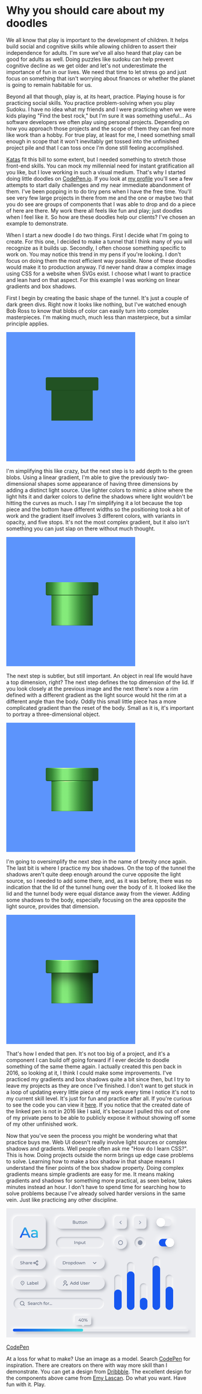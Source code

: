# Why you should care about my doodles

We all know that play is important to the development of children. It helps build social and cognitive skills while allowing children to assert their independence for adults. I'm sure we've all also heard that play can be good for adults as well. Doing puzzles like sudoku can help prevent cognitive decline as we get older and let's not underestimate the importance of fun in our lives. We need that time to let stress go and just focus on something that isn't worrying about finances or whether the planet is going to remain habitable for us.

Beyond all that though, play is, at its heart, practice. Playing house is for practicing social skills. You practice problem-solving when you play Sudoku. I have no idea what my friends and I were practicing when we were kids playing "Find the best rock," but I'm sure it was something useful... As software developers we often play using personal projects. Depending on how you approach those projects and the scope of them they can feel more like work than a hobby. For true play, at least for me, I need something small enough in scope that it won't inevitably get tossed into the unfinished project pile and that I can toss once I'm done still feeling accomplished.

[Katas](https://github.com/uplift-delivery/katas) fit this bill to some extent, but I needed something to stretch those front-end skills. You can mock my millennial need for instant gratification all you like, but I love working in such a visual medium. That's why I started doing little doodles on [CodePen.io](https://codepen.io/). If you look at [my profile](https://codepen.io/caesura) you'll see a few attempts to start daily challenges and my near immediate abandonment of them. I've been popping in to do tiny pens when I have the free time. You'll see very few large projects in there from me and the one or maybe two that you do see are groups of components that I was able to drop and do a piece of here are there. My work there all feels like fun and play; just doodles when I feel like it. So how are these doodles help our clients? I've chosen an example to demonstrate.

When I start a new doodle I do two things. First I decide what I'm going to create. For this one, I decided to make a tunnel that I think many of you will recognize as it builds up. Secondly, I often choose something specific to work on. You may notice this trend in my pens if you're looking. I don't focus on doing them the most efficient way possible. None of these doodles would make it to production anyway. I'd never hand draw a complex image using CSS for a website when SVGs exist. I choose what I want to practice and lean hard on that aspect. For this example I was working on linear gradients and box shadows.

First I begin by creating the basic shape of the tunnel. It's just a couple of dark green divs. Right now it looks like nothing, but I've watched enough Bob Ross to know that blobs of color can easily turn into complex masterpieces. I'm making much, much less than masterpiece, but a similar principle applies.

![step-1.png](step-1.png)

I'm simplifying this like crazy, but the next step is to add depth to the green blobs. Using a linear gradient, I'm able to give the previously two-dimensional shapes some appearance of having three dimensions by adding a distinct light source. Use lighter colors to mimic a shine where the light hits it and darker colors to define the shadows where light wouldn't be hitting the curves as much. I say I'm simplifying it a lot because the top piece and the bottom have different widths so the positioning took a bit of work and the gradient itself involves 3 different colors, with variants in opacity, and five stops. It's not the most complex gradient, but it also isn't something you can just slap on there without much thought.

![step-3.png](step-3.png)

The next step is subtler, but still important. An object in real life would have a top dimension, right? The next step defines the top dimension of the lid. If you look closely at the previous image and the next there's now a rim defined with a different gradient as the light source would hit the rim at a different angle than the body. Oddly this small little piece has a more complicated gradient than the reset of the body. Small as it is, it's important to portray a three-dimensional object.

![step-4.png](step-4.png)

I'm going to oversimplify the next step in the name of brevity once again. The last bit is where I practice my box shadows. On the top of the tunnel the shadows aren't quite deep enough around the curve opposite the light source, so I needed to add some there, and, as it was before, there was no indication that the lid of the tunnel hung over the body of it. It looked like the lid and the tunnel body were equal distance away from the viewer. Adding some shadows to the body, especially focusing on the area opposite the light source, provides that dimension.

![step-6.png](step-6.png)

That's how I ended that pen. It's not too big of a project, and it's a component I can build off going forward if I ever decide to doodle something of the same theme again. I actually created this pen back in 2016, so looking at it, I think I could make some improvements. I've practiced my gradients and box shadows quite a bit since then, but I try to leave my projects as they are once I've finished. I don't want to get stuck in a loop of updating every little piece of my work every time I notice it's not to my current skill level. It's just for fun and practice after all. If you're curious to see the code you can view it [here](https://codepen.io/caesura/pen/rNoGgLM). If you notice that the created date of the linked pen is not in 2016 like I said, it's because I pulled this out of one of my private pens to be able to publicly expose it without showing off some of my other unfinished work.

Now that you've seen the process you might be wondering what that practice buys me. Web UI doesn't really involve light sources or complex shadows and gradients. Well people often ask me "How do I learn CSS?". This is how. Doing projects outside the norm brings up edge case problems to solve. Learning how to make a box shadow in that shape means I understand the finer points of the box shadow property. Doing complex gradients means simple gradients are easy for me. It means making gradients and shadows for something more practical, as seen below, takes minutes instead an hour. I don't have to spend time for searching how to solve problems because I've already solved harder versions in the same vein. Just like practicing any other discipline.

![neumorphism.png](neumorphism.png)

[CodePen](https://codepen.io/caesura/pen/QWNjvOX)

At a loss for what to make? Use an image as a model. Search [CodePen](https://codepen.io/) for inspiration. There are creators on there with way more skill than I demonstrate. You can get a design from [Dribbble](https://dribbble.com/). The excellent design for the components above came from [Emy Lascan](https://www.sketchappsources.com/free-source/4253-neumorphic-ui-components-sketch-freebie-resource.html). Do what you want. Have fun with it. Play.




